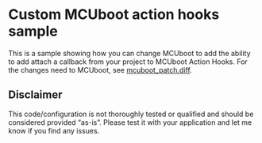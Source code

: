 # Custom MCUboot action hooks sample

This is a sample showing how you can change MCUboot to add the ability to add attach a callback from your project to MCUboot Action Hooks.
For the changes need to MCUboot, see [mcuboot_patch.diff](./mcuboot_patch.diff).

## Disclaimer
This code/configuration is not thoroughly tested or qualified and should be considered provided “as-is”. Please test it with your application and let me know if you find any issues.
